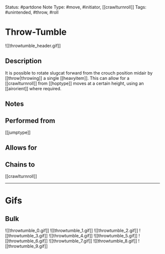 Status: #partdone 
Note Type: #move, #initiator, [[crawlturnroll]]
Tags: #unintended, #throw, #roll 

# Throw-Tumble
![[throwtumble_header.gif]]
## Description
It is possible to rotate slugcat forward from the crouch position midair by [[throw|throwing]] a single [[heavyitem]]. This can allow for a [[crawlturnroll]] from [[hoptype]] moves at a certain height, using an [[airorient]] where required.

## Notes


## Performed from
[[jumptype]]

## Allows for


## Chains to
[[crawlturnroll]]

___
# Gifs
## Bulk
![[throwtumble_0.gif]]
![[throwtumble_1.gif]]
![[throwtumble_2.gif]]
![[throwtumble_3.gif]]
![[throwtumble_4.gif]]
![[throwtumble_5.gif]]
![[throwtumble_6.gif]]
![[throwtumble_7.gif]]
![[throwtumble_8.gif]]
![[throwtumble_9.gif]]